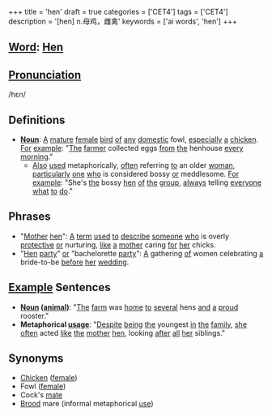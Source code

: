 +++
title = 'hen'
draft = true
categories = ['CET4']
tags = ['CET4']
description = '[hen] n.母鸡，雌禽'
keywords = ['ai words', 'hen']
+++

## [Word](/post/word/): [Hen](/post/hen/)

## [Pronunciation](/post/pronunciation/)
/hɛn/

## Definitions
- **[Noun](/post/noun/)**: [A](/post/a/) [mature](/post/mature/) [female](/post/female/) [bird](/post/bird/) [of](/post/of/) [any](/post/any/) [domestic](/post/domestic/) fowl, [especially](/post/especially/) [a](/post/a/) [chicken](/post/chicken/). [For](/post/for/) [example](/post/example/): "[The](/post/the/) [farmer](/post/farmer/) collected eggs [from](/post/from/) [the](/post/the/) henhouse [every](/post/every/) [morning](/post/morning/)."
  - [Also](/post/also/) [used](/post/used/) metaphorically, [often](/post/often/) referring [to](/post/to/) an older [woman](/post/woman/), [particularly](/post/particularly/) [one](/post/one/) [who](/post/who/) is considered bossy [or](/post/or/) meddlesome. [For](/post/for/) [example](/post/example/): "She's [the](/post/the/) bossy [hen](/post/hen/) [of](/post/of/) [the](/post/the/) [group](/post/group/), [always](/post/always/) telling [everyone](/post/everyone/) [what](/post/what/) [to](/post/to/) [do](/post/do/)."

## Phrases
- "[Mother](/post/mother/) [hen](/post/hen/)": [A](/post/a/) [term](/post/term/) [used](/post/used/) [to](/post/to/) [describe](/post/describe/) [someone](/post/someone/) [who](/post/who/) is overly [protective](/post/protective/) [or](/post/or/) nurturing, [like](/post/like/) [a](/post/a/) [mother](/post/mother/) caring [for](/post/for/) [her](/post/her/) chicks.
- "[Hen](/post/hen/) [party](/post/party/)" [or](/post/or/) "bachelorette [party](/post/party/)": [A](/post/a/) gathering [of](/post/of/) women celebrating [a](/post/a/) bride-to-be [before](/post/before/) [her](/post/her/) [wedding](/post/wedding/).
  
## [Example](/post/example/) Sentences
- **[Noun](/post/noun/) ([animal](/post/animal/))**: "[The](/post/the/) [farm](/post/farm/) was [home](/post/home/) [to](/post/to/) [several](/post/several/) hens [and](/post/and/) [a](/post/a/) [proud](/post/proud/) rooster."
- **Metaphorical [usage](/post/usage/)**: "[Despite](/post/despite/) [being](/post/being/) [the](/post/the/) youngest [in](/post/in/) [the](/post/the/) [family](/post/family/), [she](/post/she/) [often](/post/often/) acted [like](/post/like/) [the](/post/the/) [mother](/post/mother/) [hen](/post/hen/), looking [after](/post/after/) [all](/post/all/) [her](/post/her/) siblings."

## Synonyms
- [Chicken](/post/chicken/) ([female](/post/female/))
- Fowl ([female](/post/female/))
- Cock's [mate](/post/mate/)
- [Brood](/post/brood/) mare (informal metaphorical [use](/post/use/))
